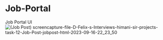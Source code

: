 # Job-Portal
Job Portal UI
![(Job Post) screencapture-file-D-Felix-s-Interviews-himani-sir-projects-task-12-Job-Post-jobpost-html-2023-09-16-22_23_50](https://github.com/muhammad3016/Job-Portal/assets/136165752/f067b2c1-1d3d-4124-95fe-bb02443c3a1b)
